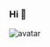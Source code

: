 ### Hi  👋



![avatar](https://user-images.githubusercontent.com/64313624/194779830-0feae0ab-a5ba-4e46-952b-76c74ed429e5.jpg)



<!--
**toansola3/toansola3** is a ✨ _special_ ✨ repository because its `README.md` (this file) appears on your GitHub profile.

Here are some ideas to get you started:

- 🔭 I’m currently working on ...
- 🌱 I’m currently learning ...
- 👯 I’m looking to collaborate on ...
- 🤔 I’m looking for help with ...
- 💬 Ask me about ...
- 📫 How to reach me: ...
- 😄 Pronouns: ...
- ⚡ Fun fact: ...
-->
